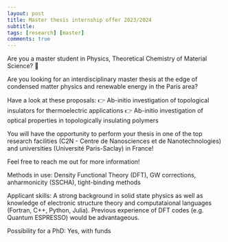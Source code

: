 ```yaml
---
layout: post
title: Master thesis internship offer 2023/2024
subtitle: 
tags: [research] [master]
comments: true
---
```


Are you a master student in Physics, Theoretical Chemistry of Material Science? 🔬

Are you looking for an interdisciplinary master thesis at the edge of condensed matter physics and renewable energy in the Paris area?

Have a look at these proposals: 👉 Ab-initio investigation of topological insulators for thermoelectric applications 👉 Ab-initio investigation of optical properties in topologically insulating polymers

You will have the opportunity to perform your thesis in one of the top research facilities (C2N - Centre de Nanosciences et de Nanotechnologies) and universities (Université Paris-Saclay) in France!

Feel free to reach me out for more information!

Methods in use: Density Functional Theory (DFT), GW corrections, anharmonicity (SSCHA), tight-binding methods

Applicant skills: A strong background in solid state physics as well as knowledge of electronic structure theory and computataional languages (Fortran, C++, Python, Julia). Previous experience of DFT codes (e.g. Quantum ESPRESSO) would be advantageous.

Possibility for a PhD: Yes, with funds
